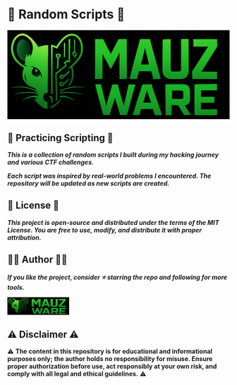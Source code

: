 # 👑 **Random Scripts** 👑

[<img align='center' src="https://github.com/mauzware/mauzware/blob/main/LOGO%20NEW.png"/>](https://github.com/mauzware)

## 👊 **Practicing Scripting** 👊

<i>**This is a collection of random scripts I built during my hacking journey and various CTF challenges.**

**Each script was inspired by real-world problems I encountered. The repository will be updated as new scripts are created.**</i>

## 📜 **License** 📜

<i>**This project is open-source and distributed under the terms of the MIT License. You are free to use, modify, and distribute it with proper attribution.**</i>

## 👨‍💻 **Author** 👨‍💻

<i>**If you like the project, consider ⭐️ starring the repo and following for more tools.**</i>

[<img src="https://github.com/mauzware/mauzware/blob/main/LOGO%20NEW.png" width="140px" height="40px"/>](https://github.com/mauzware)

## ⚠️ **Disclaimer** ⚠️

⚠️ **The content in this repository is for educational and informational purposes only; the author holds no responsibility for misuse. 
Ensure proper authorization before use, act responsibly at your own risk, and comply with all legal and ethical guidelines.** ⚠️
